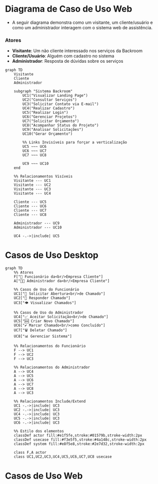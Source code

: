 # Diagrama de Caso de Uso Web

- A seguir diagrama demonstra como um visitante, um cliente/usuário e como um administrador interagem com o sistema web de assistência.

### Atores
- **Visitante**: Um não cliente interessado nos serviços da Backroom
- **Cliente/Usuário**: Alguém com cadastro no sistema 
- **Administrador**: Resposta de dúvidas sobre os serviços

```mermaid
graph TD
    Visitante
    Cliente
    Administrador

    subgraph "Sistema Backroom"
        UC1("Visualizar Landing Page")
        UC2("Consultar Serviços")
        UC3("Solicitar Contato via E-mail")
        UC4("Realizar Cadastro")
        UC5("Realizar Login")
        UC6("Gerenciar Projetos")
        UC7("Solicitar Orçamento")
        UC8("Acompanhar Status do Projeto")
        UC9("Analisar Solicitações")
        UC10("Gerar Orçamento")

        %% Links Invisíveis para forçar a verticalização
        UC5 ~~~ UC6
        UC6 ~~~ UC7
        UC7 ~~~ UC8

        UC9 ~~~ UC10
    end

    %% Relacionamentos Visíveis
    Visitante --- UC1
    Visitante --- UC2
    Visitante --- UC3
    Visitante --- UC4
    
    Cliente --- UC5
    Cliente --- UC6
    Cliente --- UC7
    Cliente --- UC8
    
    Administrador --- UC9
    Administrador --- UC10
    
    UC4 -.->|include| UC5
```

# Casos de Uso Desktop

```mermaid
graph TD
    %% Atores
    F["👤 Funcionário da<br/>Empresa Cliente"]
    A["👨‍💼 Administrador da<br/>Empresa Cliente"]
    
    %% Casos de Uso do Funcionário
    UC1["📝 Solicitar Abertura<br/>de Chamado"]
    UC2["💬 Responder Chamado"]
    UC3["👁️ Visualizar Chamados"]
    
    %% Casos de Uso do Administrador
    UC4["✅ Aceitar Solicitação<br/>de Chamado"]
    UC5["🆕 Criar Novo Chamado"]
    UC6["✔️ Marcar Chamado<br/>como Concluído"]
    UC7["🗑️ Deletar Chamado"]
    UC8["📊 Gerenciar Sistema"]
    
    %% Relacionamentos do Funcionário
    F --> UC1
    F --> UC2
    F --> UC3
    
    %% Relacionamentos do Administrador  
    A --> UC4
    A --> UC5
    A --> UC6
    A --> UC7
    A --> UC8
    A --> UC3
    
    %% Relacionamentos Include/Extend
    UC1 -.->|include| UC3
    UC2 -.->|include| UC3
    UC4 -.->|include| UC3
    UC5 -.->|include| UC3
    UC6 -.->|include| UC3
    
    %% Estilo dos elementos
    classDef actor fill:#e1f5fe,stroke:#01579b,stroke-width:2px
    classDef usecase fill:#f3e5f5,stroke:#4a148c,stroke-width:2px
    classDef system fill:#e8f5e8,stroke:#2e7d32,stroke-width:2px
    
    class F,A actor
    class UC1,UC2,UC3,UC4,UC5,UC6,UC7,UC8 usecase
```

# Casos de Uso Web
